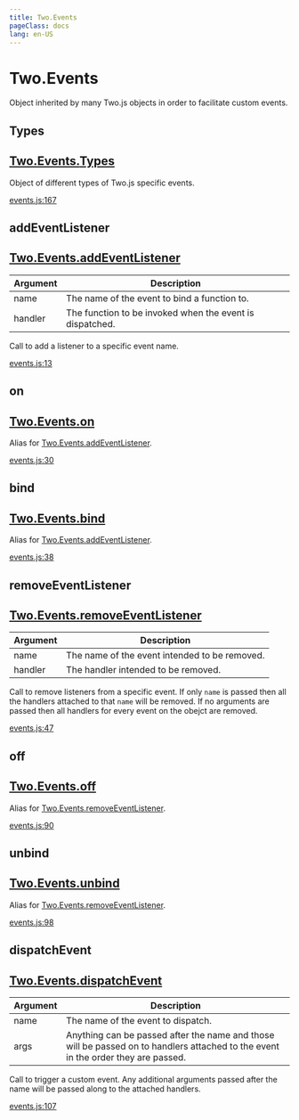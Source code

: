 ```yaml
---
title: Two.Events
pageClass: docs
lang: en-US
---
```


# Two.Events



Object inherited by many Two.js objects in order to facilitate custom events.


<div class="meta">
  <custom-button text="Source" type="source" href="https://github.com/jonobr1/two.js/blob/main/src/events.js" />
</div>


<carbon-ads />






<div class="static member ">

## Types

<h2 class="longname" aria-hidden="true"><a href="#Types"><span class="prefix">Two.Events.</span><span class="shortname">Types</span></a></h2>










<div class="properties">


Object of different types of Two.js specific events.


</div>










<div class="meta">

  <a class="lineno" target="_blank" rel="noopener noreferrer" href="https://github.com/jonobr1/two.js/blob/main/src/events.js#L167">
    events.js:167
  </a>

</div>




</div>



<div class="instance function ">

## addEventListener

<h2 class="longname" aria-hidden="true"><a href="#addEventListener"><span class="prefix">Two.Events.</span><span class="shortname">addEventListener</span></a></h2>












<div class="params">

| Argument | Description |
| ---- | ----------- |
|  name  | The name of the event to bind a function to. |
|  handler  | The function to be invoked when the event is dispatched. |
</div>




<div class="description">

Call to add a listener to a specific event name.

</div>





<div class="meta">

  <a class="lineno" target="_blank" rel="noopener noreferrer" href="https://github.com/jonobr1/two.js/blob/main/src/events.js#L13">
    events.js:13
  </a>

</div>




</div>



<div class="instance function ">

## on

<h2 class="longname" aria-hidden="true"><a href="#on"><span class="prefix">Two.Events.</span><span class="shortname">on</span></a></h2>















<div class="description">

Alias for [Two.Events.addEventListener](/docs/events/#addeventlistener).

</div>





<div class="meta">

  <a class="lineno" target="_blank" rel="noopener noreferrer" href="https://github.com/jonobr1/two.js/blob/main/src/events.js#L30">
    events.js:30
  </a>

</div>




</div>



<div class="instance function ">

## bind

<h2 class="longname" aria-hidden="true"><a href="#bind"><span class="prefix">Two.Events.</span><span class="shortname">bind</span></a></h2>















<div class="description">

Alias for [Two.Events.addEventListener](/docs/events/#addeventlistener).

</div>





<div class="meta">

  <a class="lineno" target="_blank" rel="noopener noreferrer" href="https://github.com/jonobr1/two.js/blob/main/src/events.js#L38">
    events.js:38
  </a>

</div>




</div>



<div class="instance function ">

## removeEventListener

<h2 class="longname" aria-hidden="true"><a href="#removeEventListener"><span class="prefix">Two.Events.</span><span class="shortname">removeEventListener</span></a></h2>












<div class="params">

| Argument | Description |
| ---- | ----------- |
|  name  | The name of the event intended to be removed. |
|  handler  | The handler intended to be removed. |
</div>




<div class="description">

Call to remove listeners from a specific event. If only `name` is passed then all the handlers attached to that `name` will be removed. If no arguments are passed then all handlers for every event on the obejct are removed.

</div>





<div class="meta">

  <a class="lineno" target="_blank" rel="noopener noreferrer" href="https://github.com/jonobr1/two.js/blob/main/src/events.js#L47">
    events.js:47
  </a>

</div>




</div>



<div class="instance function ">

## off

<h2 class="longname" aria-hidden="true"><a href="#off"><span class="prefix">Two.Events.</span><span class="shortname">off</span></a></h2>















<div class="description">

Alias for [Two.Events.removeEventListener](/docs/events/#removeeventlistener).

</div>





<div class="meta">

  <a class="lineno" target="_blank" rel="noopener noreferrer" href="https://github.com/jonobr1/two.js/blob/main/src/events.js#L90">
    events.js:90
  </a>

</div>




</div>



<div class="instance function ">

## unbind

<h2 class="longname" aria-hidden="true"><a href="#unbind"><span class="prefix">Two.Events.</span><span class="shortname">unbind</span></a></h2>















<div class="description">

Alias for [Two.Events.removeEventListener](/docs/events/#removeeventlistener).

</div>





<div class="meta">

  <a class="lineno" target="_blank" rel="noopener noreferrer" href="https://github.com/jonobr1/two.js/blob/main/src/events.js#L98">
    events.js:98
  </a>

</div>




</div>



<div class="instance function ">

## dispatchEvent

<h2 class="longname" aria-hidden="true"><a href="#dispatchEvent"><span class="prefix">Two.Events.</span><span class="shortname">dispatchEvent</span></a></h2>












<div class="params">

| Argument | Description |
| ---- | ----------- |
|  name  | The name of the event to dispatch. |
|  args  | Anything can be passed after the name and those will be passed on to handlers attached to the event in the order they are passed. |
</div>




<div class="description">

Call to trigger a custom event. Any additional arguments passed after the name will be passed along to the attached handlers.

</div>





<div class="meta">

  <a class="lineno" target="_blank" rel="noopener noreferrer" href="https://github.com/jonobr1/two.js/blob/main/src/events.js#L107">
    events.js:107
  </a>

</div>




</div>


